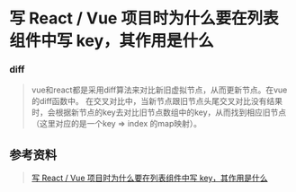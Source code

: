 # 写 React / Vue 项目时为什么要在列表组件中写 key，其作用是什么
### diff
> vue和react都是采用diff算法来对比新旧虚拟节点，从而更新节点。在vue的diff函数中。
在交叉对比中，当新节点跟旧节点头尾交叉对比没有结果时，会根据新节点的key去对比旧节点数组中的key，从而找到相应旧节点（这里对应的是一个key => index 的map映射）。
## 参考资料
> [写 React / Vue 项目时为什么要在列表组件中写 key，其作用是什么](https://github.com/Advanced-Frontend/Daily-Interview-Question/issues/1)